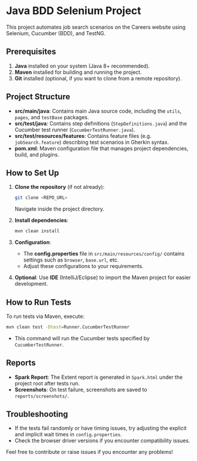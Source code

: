 # Java BDD Selenium Project

This project automates job search scenarios on the Careers website using Selenium, Cucumber (BDD), and TestNG.

## Prerequisites

1. **Java** installed on your system (Java 8+ recommended).
2. **Maven** installed for building and running the project.
3. **Git** installed (optional, if you want to clone from a remote repository).

## Project Structure

- **src/main/java**: Contains main Java source code, including the `utils`, `pages`, and `testBase` packages.
- **src/test/java**: Contains step definitions (`StepDefinitions.java`) and the Cucumber test runner (`CucumberTestRunner.java`).
- **src/test/resources/features**: Contains feature files (e.g. `jobSearch.feature`) describing test scenarios in Gherkin syntax.
- **pom.xml**: Maven configuration file that manages project dependencies, build, and plugins.

## How to Set Up

1. **Clone the repository** (if not already):  
   ```bash
   git clone <REPO_URL>
   ```
   Navigate inside the project directory.

2. **Install dependencies**:  
   ```bash
   mvn clean install
   ```

3. **Configuration**:  
   - The **config.properties** file in `src/main/resources/config/` contains settings such as `browser`, `base.url`, etc.  
   - Adjust these configurations to your requirements.

4. **Optional**: Use **IDE** (IntelliJ/Eclipse) to import the Maven project for easier development.

## How to Run Tests

To run tests via Maven, execute:

```bash
mvn clean test -Dtest=Runner.CucumberTestRunner
```

- This command will run the Cucumber tests specified by `CucumberTestRunner`.

## Reports

- **Spark Report**: The Extent report is generated in `Spark.html` under the project root after tests run.
- **Screenshots**: On test failure, screenshots are saved to `reports/screenshots/`.

## Troubleshooting

- If the tests fail randomly or have timing issues, try adjusting the explicit and implicit wait times in `config.properties`.
- Check the browser driver versions if you encounter compatibility issues.

Feel free to contribute or raise issues if you encounter any problems!
